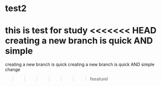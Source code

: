 # test2
this is test for study
<<<<<<< HEAD
creating a new branch is quick AND simple
=======
creating a new branch is quick
creating a new branch is quick AND simple
change
>>>>>>> feeaturel
